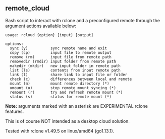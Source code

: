 remote_cloud
---

Bash script to interact with rclone and a preconfigured
remote through the argument actions available below:

```
usage: rcloud {option} [input] [output]

options:
  sync (y)          sync remote name and exit
  copy (cp)         input file to remote output
  remove (rm)       input file from remote path
  removedir (rmdir) input folder from remote path
  makedir (mkdir)   new input folder in remote path
  list (ls)         contents from input remote path
  link (l)          share link to input file or folder
  check (c)         differences between local and remote
  mount (m)         mount remote directory (*)
  umount (u)        stop remote mount syncing (*)
  remount (r)       try and refresh remote mount (*)
  status (s)        status for remote mount (*)
```

**Note:** arguments marked with an asterisk are EXPERIMENTAL rclone features.

This is of course NOT intended as a desktop cloud solution.

Tested with rclone v1.49.5 on linux/amd64 (go1.13.1).